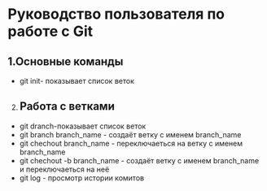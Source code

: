 # Руководство пользователя по работе с Git
## 1.Основные команды 
* git init- показывает список веток
2. ## Работа с ветками 
* git dranch-показывает список веток 
* git branch branch_name - создаёт ветку с именем branch_name 
* git chechout branch_name - переключаеться на ветку с именем branch_name
* git chechout -b branch_name - создаёт ветку с именем branch_name и переключаеться на неё 
* git log - просмотр истории комитов